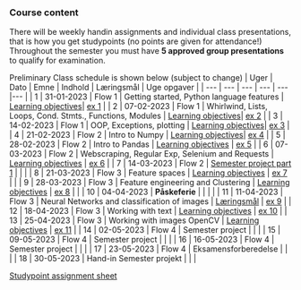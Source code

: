 ### Course content

There will be weekly handin assignments and individual class presentations, that is how you get studypoints (no points are given for attendance!)
Throughout the semester you must have **5  approved group presentations** to qualify for examination.

Preliminary Class schedule is shown below (subject to change)
| Uger | Dato | Emne | Indhold | Læringsmål | Uge opgaver |
| --- | --- | --- | --- | --- |--- |
| 1 | 31-01-2023 | Flow 1 | Getting started, Python language features | [Learning objectives](notebooks/learning_objectives.md#week-1)| [ex 1](notebooks/01-Exercise.ipynb) |
| 2 | 07-02-2023 | Flow 1 | Whirlwind, Lists, Loops, Cond. Stmts., Functions, Modules | [Learning objectives](notebooks/learning_objectives.md#week-2)| [ex 2](notebooks/02-Exercise.ipynb) |
| 3 | 14-02-2023 | Flow 1 | OOP, Exceptions, plotting | [Learning objectives](notebooks/learning_objectives.md#week-3)| [ex 3](notebooks/03-Exercise.ipynb) |
| 4 | 21-02-2023 | Flow 2 | Intro to Numpy | [Learning objectives](notebooks/learning_objectives.md#week-4)| [ex 4](notebooks/04-Exercise.ipynb) |
| 5 | 28-02-2023 | Flow 2 | Intro to Pandas | [Learning objectives](notebooks/learning_objectives.md#week-5) | [ex 5](notebooks/05-Exercise.ipynb) |
| 6 | 07-03-2023 | Flow 2 | Webscraping, Regular Exp, Selenium and Requests | [Learning objectives](notebooks/learning_objectives.md#week-6) | [ex 6](notebooks/06-Exercise.ipynb) |
| 7 | 14-03-2023 | Flow 2 | [Semester project part 1](notebooks/semester_project.md) |  |  |
| 8 | 21-03-2023 | Flow 3 | Feature spaces | [Learning objectives](notebooks/learning_objectives.md#week-7) | [ex 7](notebooks/07-Exercise.ipynb) |  |
| 9 | 28-03-2023 | Flow 3 | Feature engineering and Clustering | [Learning objectives](notebooks/learning_objectives.md) | [ex 8](notebooks/08-Exercise.ipynb) |  |
| 10 | 04-04-2023 | **Påskeferie** |  |  |  |
| 11 | 11-04-2023 | Flow 3 | Neural Networks and classification of images | [Læringsmål](notebooks/learning_objectives.md) | [ex 9](notebooks/09-Exercise.ipynb) |
| 12 | 18-04-2023 | Flow 3 | Working with text | [Learning objectives](notebooks/learning_objectives.md) | [ex 10](notebooks/10-Exercise.ipynb) |
| 13 | 25-04-2023 | Flow 3 | Working with images OpenCV | [Learning objectives](notebooks/learning_objectives.md) | [ex 11](notebooks/11-Exercise.ipynb) |
| 14 | 02-05-2023 | Flow 4 | Semester project |  |  |
| 15 | 09-05-2023 | Flow 4 | Semester project |  |  |
| 16 | 16-05-2023 | Flow 4 | Semester project |  |  |
| 17 | 23-05-2023 | Flow 4 | Eksamensforberedelse |  |  |
| 18 | 30-05-2023 | Hand-in Semester projekt |  |  |

[Studypoint assignment sheet](https://docs.google.com/spreadsheets/d/1u9ZYEgQYjRtjDrdCGXljOBA-NWX55ytnhuXL6YP2jUs/edit?usp=sharing)

